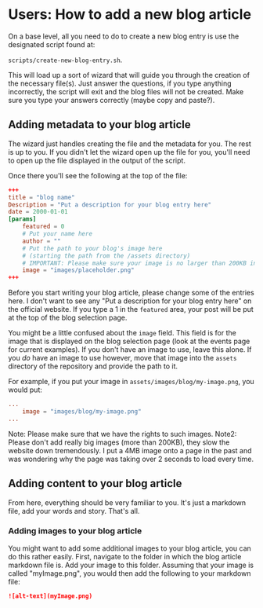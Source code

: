 # Users: How to add a new blog article

On a base level, all you need to do to create a new blog entry is use the
designated script found at:

`scripts/create-new-blog-entry.sh`.

This will load up a sort of wizard that will guide you through the creation
of the necessary file(s). Just answer the questions, if you type anything
incorrectly, the script will exit and the blog files will not be created. Make
sure you type your answers correctly (maybe copy and paste?).

## Adding metadata to your blog article

The wizard just handles creating the file and the metadata for you. The rest is
up to you. If you didn't let the wizard open up the file for you, you'll need
to open up the file displayed in the output of the script.

Once there you'll see the following at the top of the file:

```toml
+++
title = "blog name"
Description = "Put a description for your blog entry here"
date = 2000-01-01
[params]
    featured = 0
    # Put your name here
    author = ""
    # Put the path to your blog's image here
    # (starting the path from the /assets directory)
    # IMPORTANT: Please make sure your image is no larger than 200KB in size.
    image = "images/placeholder.png"
+++
```

Before you start writing your blog article, please change some of the entries
here. I don't want to see any "Put a description for your blog entry here" on
the official website. If you type a 1 in the `featured` area, your post will
be put at the top of the blog selection page.

You might be a little confused about the `image` field.
This field is for the image that is displayed on the blog selection page
(look at the events page for current examples). If you don't have an image to
use, leave this alone. If you *do* have an image to use however, move that 
image into the `assets` directory of the repository and provide the path to it.

For example, if you put your image in `assets/images/blog/my-image.png`, you
would put:

```toml
...
    image = "images/blog/my-image.png"
...
```

Note: Please make sure that we have the rights to such images.
Note2: Please don't add really big images (more than 200KB), they slow the
website down tremendously. I put a 4MB image onto a page in the past and was
wondering why the page was taking over 2 seconds to load every time.

## Adding content to your blog article

From here, everything should be very familiar to you. It's just a markdown 
file, add your words and story. That's all.

### Adding images to your blog article

You might want to add some additional images to your blog article, you can do
this rather easily. First, navigate to the folder in which the blog article
markdown file is. Add your image to this folder. Assuming that your image
is called "myImage.png", you would then add the following to your markdown
file:

```markdown
![alt-text](myImage.png)
```

